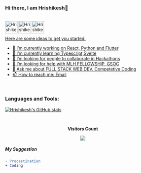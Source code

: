### Hi there, I am Hrishikesh👋
<br>

<a href="https://www.linkedin.com/in/hrishikesh-nikam-95b90418b/">
  <img align="left" alt="Hrishikesh Nikam | LinkedIn" width="40px" src="https://cdn.iconscout.com/icon/free/png-512/linkedin-circle-1868976-1583140.png" />
</a>
<a href="https://twitter.com/HrishikeshNika9">
  <img align="left" alt="Hrishikesh Nikam | Twitter" width="40px" src="https://raw.githubusercontent.com/anuraghazra/anuraghazra/master/assets/twitter.svg" />
</a>
<a href="https://discord.gg/VK4k3Br">
  <img align="left" alt="Hrishikesh's Discord" width="40px" src="https://raw.githubusercontent.com/anuraghazra/anuraghazra/master/assets/discord-round.svg" />


<br>
<br>


<!-- **hrishikeshnikam2000/hrishikeshnikam2000** is a ✨ _special_ ✨ repository because its `README.md` (this file) appears on your GitHub profile. -->

Here are some ideas to get you started:

- 🔭 I’m currently working on React, Python and Flutter
- 🌱 I’m currently learning Typescript,Svelte
- 👯 I’m looking for people to collaborate in Hackathons
- 🤔 I’m looking for help with MLH FELLOWSHIP, GSOC
- 💬 Ask me about FULL STACK WEB DEV, Competetive Coding
- 📫 How to reach me: [Email](mailto:hrishinikam2000@gmail.com) 

<br />

### Languages and Tools:

[![Hrishikesh's GitHub stats](https://github-readme-stats.vercel.app/api?username=hrishikeshnikam2000)](https://github.com/anuraghazra/github-readme-stats)


<br><p align="center"><b>Visitors Count</b></p>  
<p align="center"><img align="center" src="https://profile-counter.glitch.me/{hrishikeshnikam2000}/count.svg" /></p> 
<!-- https://cdn4.iconfinder.com/data/icons/logos-and-brands/512/189_Kaggle_logo_logos-512 -->

##### My Suggestion



```diff
- Procastination
+ Coding
```
